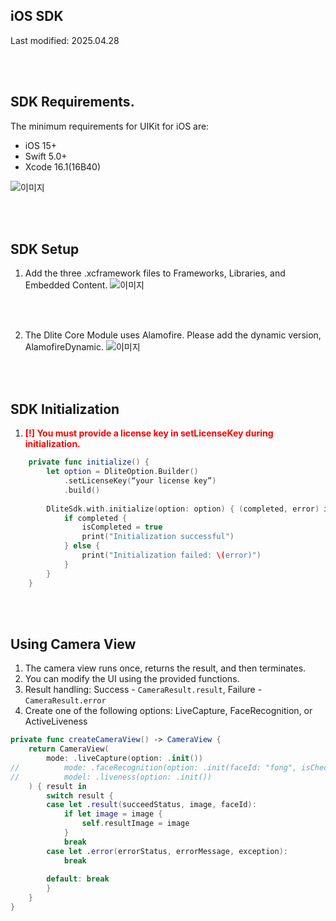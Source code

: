 ## iOS SDK
Last modified: 2025.04.28

<br/> <br/>


## SDK Requirements.

The minimum requirements for UIKit for iOS are:

- iOS 15+
- Swift 5.0+
- Xcode 16.1(16B40)

![이미지](https://ekyc-idis-dev.cuboxservice.com:3001/images/998258151336703694b74a8-791d-4c01-b11c-ea3475611d99)

<br/> <br/>

## SDK Setup

1.	Add the three .xcframework files to Frameworks, Libraries, and Embedded Content.
![이미지](https://ekyc-idis-dev.cuboxservice.com:3001/images/9982581511683789e2f018c-09a9-4b65-9438-bb40846a957c)

<br/> <br/>

2.	The Dlite Core Module uses Alamofire. Please add the dynamic version, AlamofireDynamic.
![이미지](https://ekyc-idis-dev.cuboxservice.com:3001/images/9982581510605110ea0eb3d-7670-47b5-98dd-40def15470c9)

<br/> <br/>


## SDK Initialization
1. <span style="color:red; font-weight:bold;">[!] You must provide a license key in setLicenseKey during initialization.</span>

```swift
    private func initialize() {
        let option = DliteOption.Builder()
            .setLicenseKey(“your license key”)
            .build()
        
        DliteSdk.with.initialize(option: option) { (completed, error) in
            if completed {
                isCompleted = true
                print("Initialization successful")
            } else {
                print("Initialization failed: \(error)")
            }
        }
    }
```

<br/> <br/>

## Using Camera View
1. The camera view runs once, returns the result, and then terminates.
2. You can modify the UI using the provided functions.
3. Result handling: Success - `CameraResult.result`, Failure - `CameraResult.error`
4. Create one of the following options: LiveCapture, FaceRecognition, or ActiveLiveness

```swift
private func createCameraView() -> CameraView {
    return CameraView(
        mode: .liveCapture(option: .init())
//          mode: .faceRecognition(option: .init(faceId: "fong", isCheckValidation: true))
//          model: .liveness(option: .init())
    ) { result in
        switch result {
        case let .result(succeedStatus, image, faceId):
            if let image = image {
                self.resultImage = image
            }
            break
        case let .error(errorStatus, errorMessage, exception):
            break
            
        default: break
        }
    }
}
```
